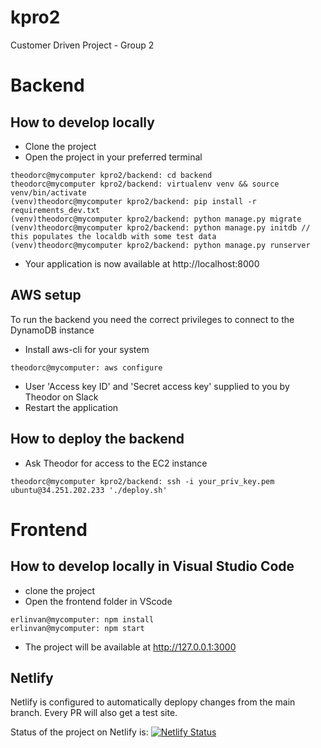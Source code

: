 # kpro2
 Customer Driven Project - Group 2

# Backend

## How to develop locally
* Clone the project
* Open the project in your preferred terminal
```
theodorc@mycomputer kpro2/backend: cd backend
theodorc@mycomputer kpro2/backend: virtualenv venv && source venv/bin/activate
(venv)theodorc@mycomputer kpro2/backend: pip install -r requirements_dev.txt
(venv)theodorc@mycomputer kpro2/backend: python manage.py migrate
(venv)theodorc@mycomputer kpro2/backend: python manage.py initdb // this populates the localdb with some test data
(venv)theodorc@mycomputer kpro2/backend: python manage.py runserver
```
* Your application is now available at http://localhost:8000

##  AWS setup
To run the backend you need the correct privileges to connect to the DynamoDB instance
* Install aws-cli for your system
```
theodorc@mycomputer: aws configure
```
* User 'Access key ID' and 'Secret access key' supplied to you by Theodor on Slack
* Restart the application

## How to deploy the backend
* Ask Theodor for access to the EC2 instance

```
theodorc@mycomputer kpro2/backend: ssh -i your_priv_key.pem ubuntu@34.251.202.233 './deploy.sh'
```

# Frontend

## How to develop locally in Visual Studio Code
* clone the project
* Open the frontend folder in VScode

```
erlinvan@mycomputer: npm install
erlinvan@mycomputer: npm start
```
* The project will be available at http://127.0.0.1:3000

## Netlify
Netlify is configured to automatically deplopy changes from the main branch. Every PR will also get a test site. 

Status of the project on Netlify is:
[![Netlify Status](https://api.netlify.com/api/v1/badges/2eebe088-c242-41a6-ac44-052c7b5edb4c/deploy-status)](https://app.netlify.com/sites/trckpck/deploys)
